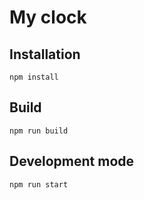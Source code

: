 # My clock

## Installation

```npm install```

## Build

```npm run build```

## Development mode

```npm run start```
